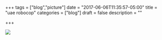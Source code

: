 +++
tags = ["blog","picture"]
date = "2017-06-06T11:35:57-05:00"
title = "uae robocop"
categories = ["blog"]
draft = false
description = ""

+++

[![](/img/uaerobot.jpg#full-center)](/img/uaerobot.jpg)
